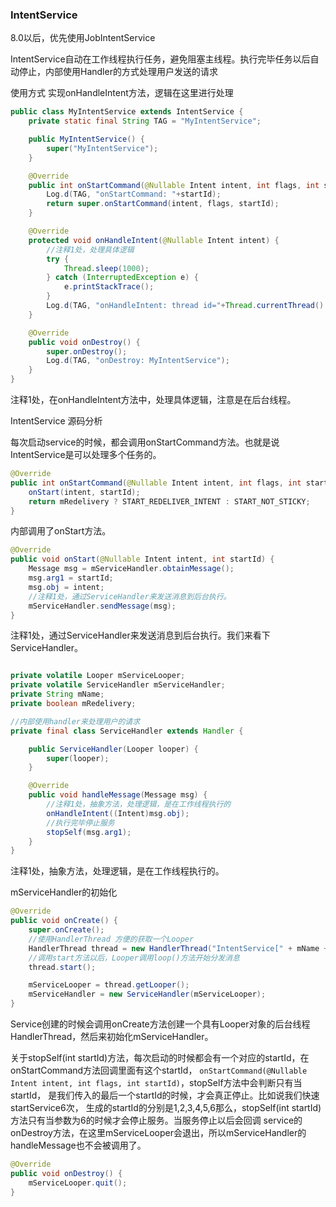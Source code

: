 ### IntentService 

8.0以后，优先使用JobIntentService

IntentService自动在工作线程执行任务，避免阻塞主线程。执行完毕任务以后自动停止，内部使用Handler的方式处理用户发送的请求

使用方式 实现onHandleIntent方法，逻辑在这里进行处理

```java
public class MyIntentService extends IntentService {
    private static final String TAG = "MyIntentService";

    public MyIntentService() {
        super("MyIntentService");
    }

    @Override
    public int onStartCommand(@Nullable Intent intent, int flags, int startId) {
        Log.d(TAG, "onStartCommand: "+startId);
        return super.onStartCommand(intent, flags, startId);
    }

    @Override
    protected void onHandleIntent(@Nullable Intent intent) {
        //注释1处，处理具体逻辑
        try {
            Thread.sleep(1000);
        } catch (InterruptedException e) {
            e.printStackTrace();
        }
        Log.d(TAG, "onHandleIntent: thread id="+Thread.currentThread().getId());
    }

    @Override
    public void onDestroy() {
        super.onDestroy();
        Log.d(TAG, "onDestroy: MyIntentService");
    }
}
```

注释1处，在onHandleIntent方法中，处理具体逻辑，注意是在后台线程。

IntentService 源码分析

每次启动service的时候，都会调用onStartCommand方法。也就是说IntentService是可以处理多个任务的。

```java
@Override
public int onStartCommand(@Nullable Intent intent, int flags, int startId) {
    onStart(intent, startId);
    return mRedelivery ? START_REDELIVER_INTENT : START_NOT_STICKY;
}
```

内部调用了onStart方法。

```java
@Override
public void onStart(@Nullable Intent intent, int startId) {
    Message msg = mServiceHandler.obtainMessage();
    msg.arg1 = startId;
    msg.obj = intent;
    //注释1处，通过ServiceHandler来发送消息到后台执行。
    mServiceHandler.sendMessage(msg);
}
```

注释1处，通过ServiceHandler来发送消息到后台执行。我们来看下ServiceHandler。


```java

private volatile Looper mServiceLooper;
private volatile ServiceHandler mServiceHandler;
private String mName;
private boolean mRedelivery;

//内部使用handler来处理用户的请求
private final class ServiceHandler extends Handler {

    public ServiceHandler(Looper looper) {
        super(looper);
    }

    @Override
    public void handleMessage(Message msg) {
        //注释1处，抽象方法，处理逻辑，是在工作线程执行的
        onHandleIntent((Intent)msg.obj);
        //执行完毕停止服务
        stopSelf(msg.arg1);
    }
}
```

注释1处，抽象方法，处理逻辑，是在工作线程执行的。

mServiceHandler的初始化

```java
@Override
public void onCreate() {
    super.onCreate();
    //使用HandlerThread 方便的获取一个Looper
    HandlerThread thread = new HandlerThread("IntentService[" + mName + "]");
    //调用start方法以后，Looper调用loop()方法开始分发消息
    thread.start();

    mServiceLooper = thread.getLooper();
    mServiceHandler = new ServiceHandler(mServiceLooper);
}
```

Service创建的时候会调用onCreate方法创建一个具有Looper对象的后台线程HandlerThread，然后来初始化mServiceHandler。

关于stopSelf(int startId)方法，每次启动的时候都会有一个对应的startId，在onStartCommand方法回调里面有这个startId，
`onStartCommand(@Nullable Intent intent, int flags, int startId)`，stopSelf方法中会判断只有当startId，
是我们传入的最后一个startId的时候，才会真正停止。比如说我们快速startService6次，
生成的startId的分别是1,2,3,4,5,6那么，stopSelf(int startId)方法只有当参数为6的时候才会停止服务。当服务停止以后会回调
service的onDestroy方法，在这里mServiceLooper会退出，所以mServiceHandler的handleMessage也不会被调用了。
 
```java
@Override
public void onDestroy() {
    mServiceLooper.quit();
}
```
